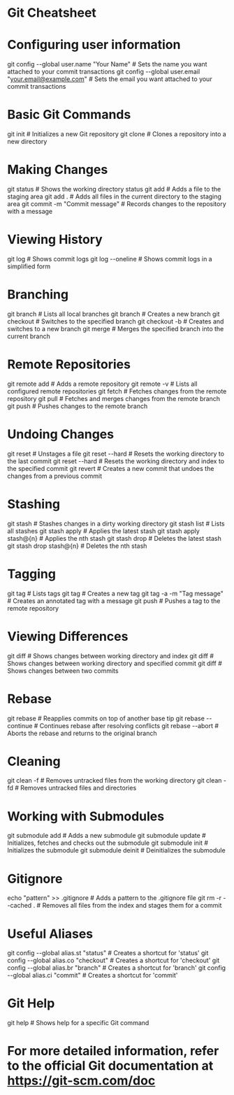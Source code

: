 # Git Cheatsheet

# Configuring user information
git config --global user.name "Your Name"          # Sets the name you want attached to your commit transactions
git config --global user.email "your.email@example.com" # Sets the email you want attached to your commit transactions

# Basic Git Commands
git init                                            # Initializes a new Git repository
git clone <repository>                              # Clones a repository into a new directory

# Making Changes
git status                                          # Shows the working directory status
git add <file>                                      # Adds a file to the staging area
git add .                                           # Adds all files in the current directory to the staging area
git commit -m "Commit message"                      # Records changes to the repository with a message

# Viewing History
git log                                             # Shows commit logs
git log --oneline                                   # Shows commit logs in a simplified form

# Branching
git branch                                          # Lists all local branches
git branch <branch-name>                            # Creates a new branch
git checkout <branch-name>                          # Switches to the specified branch
git checkout -b <branch-name>                       # Creates and switches to a new branch
git merge <branch-name>                             # Merges the specified branch into the current branch

# Remote Repositories
git remote add <name> <url>                         # Adds a remote repository
git remote -v                                       # Lists all configured remote repositories
git fetch <remote>                                  # Fetches changes from the remote repository
git pull <remote> <branch>                          # Fetches and merges changes from the remote branch
git push <remote> <branch>                          # Pushes changes to the remote branch

# Undoing Changes
git reset <file>                                    # Unstages a file
git reset --hard                                    # Resets the working directory to the last commit
git reset --hard <commit>                           # Resets the working directory and index to the specified commit
git revert <commit>                                 # Creates a new commit that undoes the changes from a previous commit

# Stashing
git stash                                           # Stashes changes in a dirty working directory
git stash list                                      # Lists all stashes
git stash apply                                     # Applies the latest stash
git stash apply stash@{n}                           # Applies the nth stash
git stash drop                                      # Deletes the latest stash
git stash drop stash@{n}                            # Deletes the nth stash

# Tagging
git tag                                              # Lists tags
git tag <tag-name>                                   # Creates a new tag
git tag -a <tag-name> -m "Tag message"               # Creates an annotated tag with a message
git push <remote> <tag-name>                         # Pushes a tag to the remote repository

# Viewing Differences
git diff                                             # Shows changes between working directory and index
git diff <commit>                                    # Shows changes between working directory and specified commit
git diff <commit1> <commit2>                         # Shows changes between two commits

# Rebase
git rebase <branch>                                  # Reapplies commits on top of another base tip
git rebase --continue                                # Continues rebase after resolving conflicts
git rebase --abort                                   # Aborts the rebase and returns to the original branch

# Cleaning
git clean -f                                         # Removes untracked files from the working directory
git clean -fd                                        # Removes untracked files and directories

# Working with Submodules
git submodule add <repository> <path>                # Adds a new submodule
git submodule update                                 # Initializes, fetches and checks out the submodule
git submodule init                                   # Initializes the submodule
git submodule deinit <path>                          # Deinitializes the submodule

# Gitignore
echo "pattern" >> .gitignore                         # Adds a pattern to the .gitignore file
git rm -r --cached .                                 # Removes all files from the index and stages them for a commit

# Useful Aliases
git config --global alias.st "status"                # Creates a shortcut for 'status'
git config --global alias.co "checkout"              # Creates a shortcut for 'checkout'
git config --global alias.br "branch"                # Creates a shortcut for 'branch'
git config --global alias.ci "commit"                # Creates a shortcut for 'commit'

# Git Help
git help <command>                                   # Shows help for a specific Git command


# For more detailed information, refer to the official Git documentation at https://git-scm.com/doc
